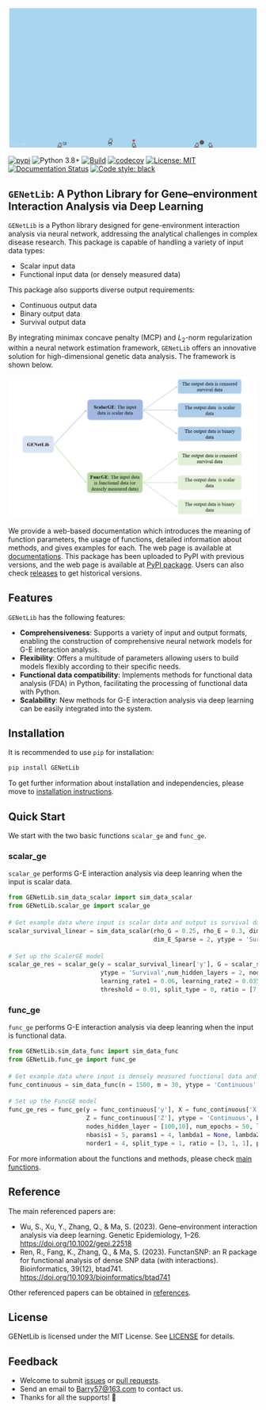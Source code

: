 <div align="center">
<img src="image/logo.jpg" alt="logo" width="500">
</div>

[![pypi](https://img.shields.io/pypi/v/GENetLib?logo=Pypi)](https://pypi.org/project/GENetLib)
![Python 3.8+](https://img.shields.io/badge/Python-3.8%2B-lightblue.svg)
[![Build](https://github.com/Barry57/GENetLib/actions/workflows/CI.yml/badge.svg)](https://github.com/Barry57/GENetLib/actions/workflows/CI.yml/badge.svg)
[![codecov](https://codecov.io/github/Barry57/GENetLib/graph/badge.svg?token=9J9QMN7L9Z)](https://codecov.io/github/Barry57/GENetLib)
[![License: MIT](https://img.shields.io/badge/License-MIT-darkgreen.svg)](https://opensource.org/licenses/MIT)
[![Documentation Status](https://readthedocs.org/projects/genetlib/badge/?version=latest)](https://genetlib.readthedocs.io/en/latest/?badge=latest)
[![Code style: black](https://img.shields.io/badge/code%20style-black-000000.svg)](https://github.com/psf/black)

## `GENetLib`: A Python Library for Gene–environment Interaction Analysis via Deep Learning
``GENetLib`` is a Python library designed for gene-environment interaction analysis via neural network, addressing the analytical challenges in complex disease research. 
This package is capable of handling a variety of input data types:
- Scalar input data
- Functional input data (or densely measured data)

This package also supports diverse output requirements:
- Continuous output data
- Binary output data
- Survival output data

By integrating minimax concave penalty (MCP) and $L_2$-norm regularization within a neural network estimation framework, ``GENetLib`` offers an innovative solution for high-dimensional genetic data analysis. The framework is shown below.

<div align="center">
<img src="image/framework.png" alt="framework" width="600">
</div>

We provide a web-based documentation which introduces the meaning of function parameters, the usage of functions, detailed information about methods, and gives examples for each. The web page is available at
[documentations](https://open-box.readthedocs.io/en/latest/).
This package has been uploaded to PyPI with previous versions, and the web page is available at
[PyPI package](https://pypi.org/project/genetlib/). Users can also check [releases](https://github.com/Barry57/GENetLib/releases) to get historical versions.

## Features
``GENetLib`` has the following features:
- **Comprehensiveness**: Supports a variety of input and output formats, enabling the construction of comprehensive neural network models for G-E interaction analysis.
- **Flexibility**: Offers a multitude of parameters allowing users to build models flexibly according to their specific needs.
- **Functional data compatibility**: Implements methods for functional data analysis (FDA) in Python, facilitating the processing of functional data with Python.
- **Scalability**: New methods for G-E interaction analysis via deep learning can be easily integrated into the system.

## Installation
It is recommended to use ``pip`` for installation:
```c
pip install GENetLib
```
To get further information about installation and independencies, please move to [installation instructions](https://genetlib.readthedocs.io/en/latest/installation.html).

## Quick Start
We start with the two basic functions ``scalar_ge`` and ``func_ge``.
### scalar_ge
``scalar_ge`` performs G-E interaction analysis via deep leanring when the input is scalar data.
```Python
from GENetLib.sim_data_scalar import sim_data_scalar
from GENetLib.scalar_ge import scalar_ge

# Get example data where input is scalar data and output is survival data
scalar_survival_linear = sim_data_scalar(rho_G = 0.25, rho_E = 0.3, dim_G = 500, dim_E = 5, n = 1500,
                                         dim_E_Sparse = 2, ytype = 'Survival', n_inter = 30)

# Set up the ScalerGE model
scalar_ge_res = scalar_ge(y = scalar_survival_linear['y'], G = scalar_survival_linear['G'], E = scalar_survival_linear['E'],
                          ytype = 'Survival',num_hidden_layers = 2, nodes_hidden_layer = [1000, 100], num_epochs = 100,
                          learning_rate1 = 0.06, learning_rate2 = 0.035, lambda1 = None, lambda2 = 0.09, Lambda = 0.1,
                          threshold = 0.01, split_type = 0, ratio = [7, 3], important_feature = True, plot = True)
```
### func_ge
``func_ge`` performs G-E interaction analysis via deep leanring when the input is functional data.
```Python
from GENetLib.sim_data_func import sim_data_func
from GENetLib.func_ge import func_ge

# Get example data where input is densely measured functional data and output is survival data
func_continuous = sim_data_func(n = 1500, m = 30, ytype = 'Continuous', seed = 123)

# Set up the FuncGE model
func_ge_res = func_ge(y = func_continuous['y'], X = func_continuous['X'], location = func_continuous['location'],
                      Z = func_continuous['Z'], ytype = 'Continuous', btype = 'Bspline', num_hidden_layers = 2,
                      nodes_hidden_layer = [100,10], num_epochs = 50, learning_rate1 = 0.02, learning_rate2 = 0.035,
                      nbasis1 = 5, params1 = 4, lambda1 = None, lambda2 = 0.01, Lambda = 0.01, Bsplines = 5,
                      norder1 = 4, split_type = 1, ratio = [3, 1, 1], plot_res = True)
```
For more information about the functions and methods, please check [main functions](https://genetlib.readthedocs.io/en/latest/main%20functions/main%20functions.html#).

## Reference
The main referenced papers are:
- Wu, S., Xu, Y., Zhang, Q., & Ma, S. (2023). Gene–environment interaction analysis via deep learning. Genetic Epidemiology, 1–26. https://doi.org/10.1002/gepi.22518
- Ren, R., Fang, K., Zhang, Q., & Ma, S. (2023). FunctanSNP: an R package for functional analysis of dense SNP data (with interactions). Bioinformatics, 39(12), btad741. https://doi.org/10.1093/bioinformatics/btad741

Other referenced papers can be obtained in [references](https://genetlib.readthedocs.io/en/latest/references.html).

## License
GENetLib is licensed under the MIT License. See [LICENSE](https://github.com/Barry57/GENetLib/blob/main/LICENSE) for details.

## Feedback
- Welcome to submit [issues](https://github.com/Barry57/GENetLib/issues) or [pull requests](https://github.com/Barry57/GENetLib/pulls).
- Send an email to Barry57@163.com to contact us.
- Thanks for all the supports! 👏
